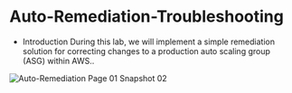 # Auto-Remediation-Troubleshooting

* Introduction
During this lab, we will  implement a simple remediation solution for correcting changes to a production auto scaling group (ASG) within AWS..


![Auto-Remediation Page 01 Snapshot 02](https://user-images.githubusercontent.com/121056799/236736556-9957c590-19a3-4158-8b60-a67e1d3fdee9.png)
